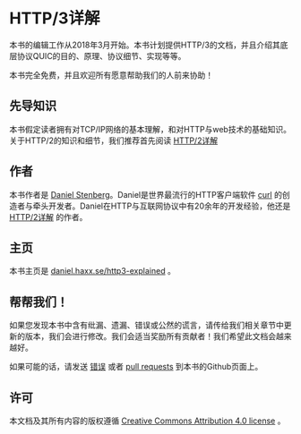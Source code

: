 # HTTP/3详解

本书的编辑工作从2018年3月开始。本书计划提供HTTP/3的文档，并且介绍其底层协议QUIC的目的、原理、协议细节、实现等等。

本书完全免费，并且欢迎所有愿意帮助我们的人前来协助！

## 先导知识

本书假定读者拥有对TCP/IP网络的基本理解，和对HTTP与web技术的基础知识。关于HTTP/2的知识和细节，我们推荐首先阅读 [HTTP/2详解](https://daniel.haxx.se/http2/)

## 作者

本书作者是 [Daniel Stenberg](https://daniel.haxx.se/)。Daniel是世界最流行的HTTP客户端软件 [curl](https://curl.haxx.se/) 的创造者与牵头开发者。Daniel在HTTP与互联网协议中有20余年的开发经验，他还是 [HTTP/2详解](https://daniel.haxx.se/http2/) 的作者。

## 主页

本书主页是 [daniel.haxx.se/http3-explained](https://daniel.haxx.se/http3-explained) 。

## 帮帮我们！

如果您发现本书中含有纰漏、遗漏、错误或公然的谎言，请传给我们相关章节中更新的版本，我们会进行修改。我们会适当奖励所有贡献者！我们希望此文档会越来越好。

如果可能的话，请发送 [错误](https://github.com/bagder/http3-explained/issues) 或者 [pull requests](https://github.com/bagder/http3-explained/pulls) 到本书的Github页面上。

## 许可

本文档及其所有内容的版权遵循 [Creative Commons Attribution 4.0 license](https://creativecommons.org/licenses/by/4.0w/) 。
